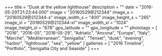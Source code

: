 +++
title = "Dusk at the yellow lighthouse"
description = ""
date = "2016-05-29T21:23:44.000"
image = "20160529@212344"
image_s = "20160529@212344-s"
image_width_s = "400"
image_height_s = "265"
image_xl = "20160529@212344-xl"
image_width_xl = "1024"
image_height_xl = "678"
gps_latitude = ""
gps_longitude = ""
phototags = [ "2016", "2016-05", "2016-05-29", "Adriatic", "Ancona", "Europe", "Italy", "Marche", "Mediterranean", "Senigallia", "Tenset", "dusk", "evening", "harbor", "lighthouse", "sea", "yellow" ]
galleries = [ "2016 Timeline", "Portfolio", "Senigallia City and Seaside" ]
+++
